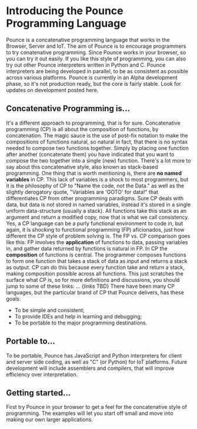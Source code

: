 
# Introducing the Pounce Programming Language
Pounce is a concatenative programming language that works in the Browser, Server and IoT.
The aim of Pounce is to encourage programmers to try conatenative programming. Since Pounce works in your browser, so you can try it out easily. If you like this style of programming, you can also try out other Pounce interpreters written in Python and C. Pounce interpreters are being developed in parallel, to be as consistent as possible across various platforms.
Pounce is currently in an Alpha development phase, so it's not production ready, but the core is fairly stable. Look for updates on development posted here.

## Concatenative Programming is... 
It's a different approach to programming, that is for sure. Concatenative programming (CP) is all about the composition of functions, by concatenation.
The magic sauce is the use of post-fix notation to make the compositions of functions natural, so natural in fact, that there is no syntax needed to compose two functions together. Simply by placing one function after another (concatenate them) you have indicated that you want to compose the two together into a single (new) function.
There's a lot more to say about this concatenative style, also known as stack-based programming. One thing that is worth mentioning is, there are __no named variables__ in CP. This lack of variables is a shock to most programmers, but it is the philosophy of CP to "Name the code, not the Data." as well as the slightly derogatory quote, "Variables are 'GOTO' for data!" that differentiates CP from other programming paradigms. Sure CP deals with data, but data is not stored in named variables, instead it's stored in a single uniform data-structure (usually a stack). All functions take this stack as an argument and return a modified copy, now that is what we call consistency.
Yes, a CP language can be a purly functional environment to code in, but again, it is shocking to functional programming (FP) aficionados, just how different the CP style of problem solving is. 
The FP vs. CP comparison goes like this: 
FP involves the __application__ of functions to data, passing variables in, and gather data returned by functions is natural in FP. 
In CP the __composition__ of functions is central. The programmer composes functions to form one function that takes a stack of data as input and returns a stack as output. CP can do this because every function take and return a stack, making composition possible across all functions.
This just scratches the surface what CP is, so for more definitions and discussions, you should jump to some of these links: ... {links TBD}
There have been many CP languages, but the particular brand of CP that Pounce delivers, has these goals: 
 * To be simple and consistent; 
 * To provide IDEs and help in learning and debugging; 
 * To be portable to the major programming destinations.


## Portable to...
To be portable, Pounce has JavaScript and Python interpreters for client and server side coding, as well as "C" (or Python) for IoT platforms. 
Future development will include assemblers and compilers, that will improve efficiency over interpretation.
 
## Getting started...
First try Pounce in your browser to get a feel for the concatenative style of programming. The examples will let you start off small and move into making our own larger applications.
